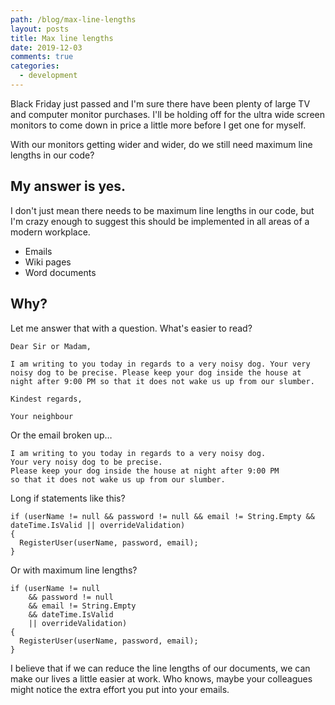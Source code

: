 ```yaml
---
path: /blog/max-line-lengths
layout: posts
title: Max line lengths
date: 2019-12-03
comments: true
categories:
  - development
---
```


Black Friday just passed and I'm sure there have been plenty of large TV and computer monitor purchases. I'll be holding off for the ultra wide screen monitors to come down in price a little more before I get one for myself.&nbsp;

With our monitors getting wider and wider, do we still need maximum line lengths in our code?&nbsp;

## My answer is yes.

I don't just mean there needs to be maximum line lengths in our code, but I'm crazy enough to suggest this should be implemented in all areas of a modern workplace.&nbsp;

* Emails
* Wiki pages
* Word documents

## Why?

Let me answer that with a question. What's easier to read?

~~~
Dear Sir or Madam,

I am writing to you today in regards to a very noisy dog. Your very noisy dog to be precise. Please keep your dog inside the house at night after 9:00 PM so that it does not wake us up from our slumber.

Kindest regards,

Your neighbour
~~~

Or the email broken up…

~~~
I am writing to you today in regards to a very noisy dog.
Your very noisy dog to be precise.
Please keep your dog inside the house at night after 9:00 PM
so that it does not wake us up from our slumber.
~~~

Long if statements like this?

~~~
if (userName != null && password != null && email != String.Empty && dateTime.IsValid || overrideValidation)
{
  RegisterUser(userName, password, email);
}
~~~

Or with maximum line lengths?

~~~
if (userName != null
    && password != null
    && email != String.Empty
    && dateTime.IsValid
    || overrideValidation)
{
  RegisterUser(userName, password, email);
}
~~~

I believe that if we can reduce the line lengths of our documents, we can make our lives a little easier at work. Who knows, maybe your colleagues might notice the extra effort you put into your emails.